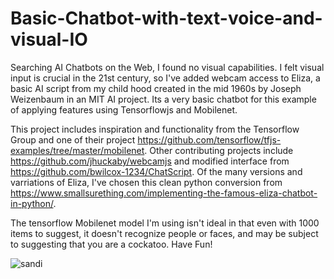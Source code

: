 # Basic-Chatbot-with-text-voice-and-visual-IO

Searching AI Chatbots on the Web, I found no visual capabilities.  I felt visual input is crucial in the 21st century, so I've added webcam access to Eliza, a basic AI script from my child hood created in the mid 1960s by Joseph Weizenbaum in an MIT AI project.  Its a very basic chatbot for this example of applying features using Tensorflowjs and Mobilenet.

This project includes inspiration and functionality from the Tensorflow Group and one of their project https://github.com/tensorflow/tfjs-examples/tree/master/mobilenet.  Other contributing projects include https://github.com/jhuckaby/webcamjs and modified interface from https://github.com/bwilcox-1234/ChatScript.  Of the many versions and varriations of Eliza, I've chosen this clean python conversion from https://www.smallsurething.com/implementing-the-famous-eliza-chatbot-in-python/.

The tensorflow Mobilenet model I'm using isn't ideal in that even with 1000 items to suggest, it doesn't recognize people or faces, and may be subject to suggesting that you are a cockatoo.  Have Fun!

![sandi](https://user-images.githubusercontent.com/40084298/42117405-dec82e4e-7bc1-11e8-8174-537901091f6e.jpg)
